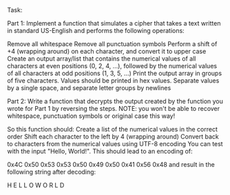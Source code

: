 Task:

Part 1:  Implement a function that simulates a cipher that takes a text written in standard US-English and performs the following operations:

Remove all whitespace
Remove all punctuation symbols
Perform a shift of +4 (wrapping around) on each character, and convert it to upper case
Create an output array/list that contains the numerical values of all characters at even positions (0, 2, 4, ...), followed by the numerical values of all characters at odd positions (1, 3, 5, ...)
Print the output array in groups of five characters. Values should be printed in hex values. Separate values by a single space, and separate letter groups by newlines

Part 2:  Write a function that decrypts the output created by the function you wrote for Part 1 by reversing the steps. NOTE: you won't be able to recover whitespace, punctuation symbols or original case this way!

So this function should:
Create a list of the numerical values in the correct order
Shift each character to the left by 4 (wrapping around)
Convert back to characters from the numerical values using UTF-8 encoding
You can test with the input "Hello, World!".  This should lead to an encoding of:

0x4C 0x50 0x53 0x53 0x50
0x49 0x50 0x41 0x56 0x48
and result in the following string after decoding:

H E L L O W O R L D
